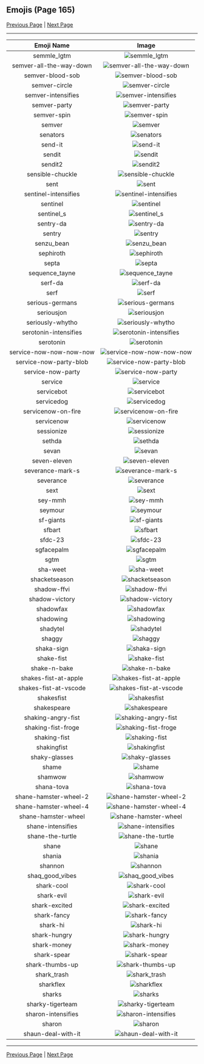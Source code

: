 
## Emojis (Page 165)

[Previous Page](/docs/hc/page-s-0164.md)
  | [Next Page](/docs/hc/page-s-0166.md)

<hr />

|Emoji Name|Image|
| :-: | :-: |
|semmle_lgtm| ![semmle_lgtm](/emojis/hc/semmle_lgtm.png)|
|semver-all-the-way-down| ![semver-all-the-way-down](/emojis/hc/semver-all-the-way-down.gif)|
|semver-blood-sob| ![semver-blood-sob](/emojis/hc/semver-blood-sob.png)|
|semver-circle| ![semver-circle](/emojis/hc/semver-circle.png)|
|semver-intensifies| ![semver-intensifies](/emojis/hc/semver-intensifies.gif)|
|semver-party| ![semver-party](/emojis/hc/semver-party.gif)|
|semver-spin| ![semver-spin](/emojis/hc/semver-spin.gif)|
|semver| ![semver](/emojis/hc/semver.jpg)|
|senators| ![senators](/emojis/hc/senators.png)|
|send-it| ![send-it](/emojis/hc/send-it.jpg)|
|sendit| ![sendit](/emojis/hc/sendit.png)|
|sendit2| ![sendit2](/emojis/hc/sendit2.png)|
|sensible-chuckle| ![sensible-chuckle](/emojis/hc/sensible-chuckle.jpg)|
|sent| ![sent](/emojis/hc/sent.png)|
|sentinel-intensifies| ![sentinel-intensifies](/emojis/hc/sentinel-intensifies.gif)|
|sentinel| ![sentinel](/emojis/hc/sentinel.png)|
|sentinel_s| ![sentinel_s](/emojis/hc/sentinel_s.png)|
|sentry-da| ![sentry-da](/emojis/hc/sentry-da.png)|
|sentry| ![sentry](/emojis/hc/sentry.png)|
|senzu_bean| ![senzu_bean](/emojis/hc/senzu_bean.png)|
|sephiroth| ![sephiroth](/emojis/hc/sephiroth.png)|
|septa| ![septa](/emojis/hc/septa.png)|
|sequence_tayne| ![sequence_tayne](/emojis/hc/sequence_tayne.gif)|
|serf-da| ![serf-da](/emojis/hc/serf-da.png)|
|serf| ![serf](/emojis/hc/serf.png)|
|serious-germans| ![serious-germans](/emojis/hc/serious-germans.jpg)|
|seriousjon| ![seriousjon](/emojis/hc/seriousjon.png)|
|seriously-whytho| ![seriously-whytho](/emojis/hc/seriously-whytho.png)|
|serotonin-intensifies| ![serotonin-intensifies](/emojis/hc/serotonin-intensifies.gif)|
|serotonin| ![serotonin](/emojis/hc/serotonin.png)|
|service-now-now-now-now| ![service-now-now-now-now](/emojis/hc/service-now-now-now-now.gif)|
|service-now-party-blob| ![service-now-party-blob](/emojis/hc/service-now-party-blob.gif)|
|service-now-party| ![service-now-party](/emojis/hc/service-now-party.gif)|
|service| ![service](/emojis/hc/service.png)|
|servicebot| ![servicebot](/emojis/hc/servicebot.png)|
|servicedog| ![servicedog](/emojis/hc/servicedog.png)|
|servicenow-on-fire| ![servicenow-on-fire](/emojis/hc/servicenow-on-fire.gif)|
|servicenow| ![servicenow](/emojis/hc/servicenow.jpg)|
|sessionize| ![sessionize](/emojis/hc/sessionize.png)|
|sethda| ![sethda](/emojis/hc/sethda.png)|
|sevan| ![sevan](/emojis/hc/sevan.png)|
|seven-eleven| ![seven-eleven](/emojis/hc/seven-eleven.png)|
|severance-mark-s| ![severance-mark-s](/emojis/hc/severance-mark-s.gif)|
|severance| ![severance](/emojis/hc/severance.jpg)|
|sext| ![sext](/emojis/hc/sext.png)|
|sey-mmh| ![sey-mmh](/emojis/hc/sey-mmh.gif)|
|seymour| ![seymour](/emojis/hc/seymour.png)|
|sf-giants| ![sf-giants](/emojis/hc/sf-giants.png)|
|sfbart| ![sfbart](/emojis/hc/sfbart.png)|
|sfdc-23| ![sfdc-23](/emojis/hc/sfdc-23.png)|
|sgfacepalm| ![sgfacepalm](/emojis/hc/sgfacepalm.gif)|
|sgtm| ![sgtm](/emojis/hc/sgtm.gif)|
|sha-weet| ![sha-weet](/emojis/hc/sha-weet.gif)|
|shacketseason| ![shacketseason](/emojis/hc/shacketseason.jpg)|
|shadow-ffvi| ![shadow-ffvi](/emojis/hc/shadow-ffvi.gif)|
|shadow-victory| ![shadow-victory](/emojis/hc/shadow-victory.gif)|
|shadowfax| ![shadowfax](/emojis/hc/shadowfax.png)|
|shadowing| ![shadowing](/emojis/hc/shadowing.jpg)|
|shadytel| ![shadytel](/emojis/hc/shadytel.png)|
|shaggy| ![shaggy](/emojis/hc/shaggy.png)|
|shaka-sign| ![shaka-sign](/emojis/hc/shaka-sign.png)|
|shake-fist| ![shake-fist](/emojis/hc/shake-fist.gif)|
|shake-n-bake| ![shake-n-bake](/emojis/hc/shake-n-bake.png)|
|shakes-fist-at-apple| ![shakes-fist-at-apple](/emojis/hc/shakes-fist-at-apple.png)|
|shakes-fist-at-vscode| ![shakes-fist-at-vscode](/emojis/hc/shakes-fist-at-vscode.png)|
|shakesfist| ![shakesfist](/emojis/hc/shakesfist.png)|
|shakespeare| ![shakespeare](/emojis/hc/shakespeare.png)|
|shaking-angry-fist| ![shaking-angry-fist](/emojis/hc/shaking-angry-fist.gif)|
|shaking-fist-froge| ![shaking-fist-froge](/emojis/hc/shaking-fist-froge.png)|
|shaking-fist| ![shaking-fist](/emojis/hc/shaking-fist.gif)|
|shakingfist| ![shakingfist](/emojis/hc/shakingfist.gif)|
|shaky-glasses| ![shaky-glasses](/emojis/hc/shaky-glasses.png)|
|shame| ![shame](/emojis/hc/shame.png)|
|shamwow| ![shamwow](/emojis/hc/shamwow.jpg)|
|shana-tova| ![shana-tova](/emojis/hc/shana-tova.png)|
|shane-hamster-wheel-2| ![shane-hamster-wheel-2](/emojis/hc/shane-hamster-wheel-2.jpg)|
|shane-hamster-wheel-4| ![shane-hamster-wheel-4](/emojis/hc/shane-hamster-wheel-4.jpg)|
|shane-hamster-wheel| ![shane-hamster-wheel](/emojis/hc/shane-hamster-wheel.png)|
|shane-intensifies| ![shane-intensifies](/emojis/hc/shane-intensifies.gif)|
|shane-the-turtle| ![shane-the-turtle](/emojis/hc/shane-the-turtle.png)|
|shane| ![shane](/emojis/hc/shane.png)|
|shania| ![shania](/emojis/hc/shania.png)|
|shannon| ![shannon](/emojis/hc/shannon.png)|
|shaq_good_vibes| ![shaq_good_vibes](/emojis/hc/shaq_good_vibes.gif)|
|shark-cool| ![shark-cool](/emojis/hc/shark-cool.png)|
|shark-evil| ![shark-evil](/emojis/hc/shark-evil.gif)|
|shark-excited| ![shark-excited](/emojis/hc/shark-excited.gif)|
|shark-fancy| ![shark-fancy](/emojis/hc/shark-fancy.png)|
|shark-hi| ![shark-hi](/emojis/hc/shark-hi.png)|
|shark-hungry| ![shark-hungry](/emojis/hc/shark-hungry.png)|
|shark-money| ![shark-money](/emojis/hc/shark-money.png)|
|shark-spear| ![shark-spear](/emojis/hc/shark-spear.png)|
|shark-thumbs-up| ![shark-thumbs-up](/emojis/hc/shark-thumbs-up.png)|
|shark_trash| ![shark_trash](/emojis/hc/shark_trash.gif)|
|sharkflex| ![sharkflex](/emojis/hc/sharkflex.png)|
|sharks| ![sharks](/emojis/hc/sharks.png)|
|sharky-tigerteam| ![sharky-tigerteam](/emojis/hc/sharky-tigerteam.png)|
|sharon-intensifies| ![sharon-intensifies](/emojis/hc/sharon-intensifies.gif)|
|sharon| ![sharon](/emojis/hc/sharon.png)|
|shaun-deal-with-it| ![shaun-deal-with-it](/emojis/hc/shaun-deal-with-it.gif)|

<hr/>

[Previous Page](/docs/hc/page-s-0164.md)
  | [Next Page](/docs/hc/page-s-0166.md)